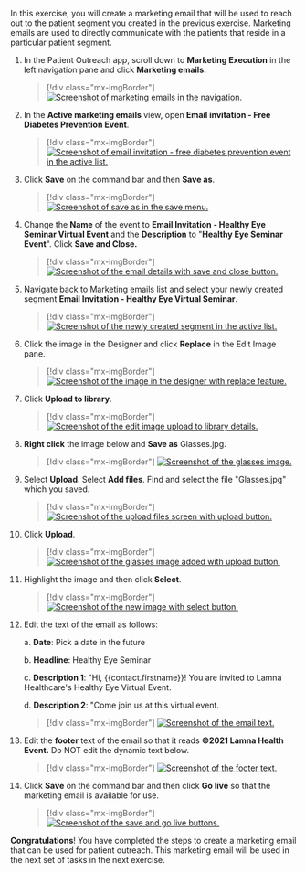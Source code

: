 In this exercise, you will create a marketing email that will be used to reach out to the patient segment you created in the previous exercise. Marketing emails are used to directly communicate with the patients that reside in a particular patient segment.

1.  In the Patient Outreach app, scroll down to **Marketing Execution** in the left navigation pane and click **Marketing emails.**

	> [!div class="mx-imgBorder"]
	> [![Screenshot of marketing emails in the navigation.](../media/marketing-emails.png)](../media/marketing-emails.png#lightbox)

1.  In the **Active marketing emails** view, open **Email invitation - Free Diabetes Prevention Event**.

	> [!div class="mx-imgBorder"]
	> [![Screenshot of email invitation - free diabetes prevention event in the active list.](../media/email-invitation.png)](../media/email-invitation.png#lightbox)

1.  Click **Save** on the command bar and then **Save as**.

	> [!div class="mx-imgBorder"]
	> [![Screenshot of save as in the save menu.](../media/save-as.png)](../media/save-as.png#lightbox)

1.  Change the **Name** of the event to **Email Invitation - Healthy Eye Seminar Virtual Event** and the **Description** to "**Healthy Eye Seminar Event**". Click **Save and Close.**

	> [!div class="mx-imgBorder"]
	> [![Screenshot of the email details with save and close button.](../media/close.png)](../media/close.png#lightbox)

1.  Navigate back to Marketing emails list and select your newly created segment **Email Invitation - Healthy Eye Virtual Seminar**.

	> [!div class="mx-imgBorder"]
	> [![Screenshot of the newly created segment in the active list.](../media/new-segment.png)](../media/new-segment.png#lightbox)

1.  Click the image in the Designer and click **Replace** in the Edit Image pane. 

	> [!div class="mx-imgBorder"]
	> [![Screenshot of the image in the designer with replace feature.](../media/replace.png)](../media/replace.png#lightbox)

1.  Click **Upload to library**.

	> [!div class="mx-imgBorder"]
	> [![Screenshot of the edit image upload to library details.](../media/upload.png)](../media/upload.png#lightbox)

1.  **Right click** the image below and **Save as** Glasses.jpg.

	> [!div class="mx-imgBorder"]
	> [![Screenshot of the glasses image.](../media/glasses.png)](../media/glasses.png#lightbox)

1.  Select **Upload**. Select **Add files**. Find and select the file "Glasses.jpg" which you saved.

	> [!div class="mx-imgBorder"]
	> [![Screenshot of the upload files screen with upload button.](../media/upload-files.png)](../media/upload-files.png#lightbox)

1. Click **Upload**.

	> [!div class="mx-imgBorder"]
	> [![Screenshot of the glasses image added with upload button.](../media/upload-button.png)](../media/upload-button.png#lightbox)

1. Highlight the image and then click **Select**.

	> [!div class="mx-imgBorder"]
	> [![Screenshot of the new image with select button.](../media/select.png)](../media/select.png#lightbox)

1. Edit the text of the email as follows:

    a.  **Date**: Pick a date in the future

    b.  **Headline**: Healthy Eye Seminar

    c.  **Description 1**: "Hi, {{contact.firstname}}! You are invited to Lamna Healthcare's Healthy Eye Virtual Event.

    d.  **Description 2**: "Come join us at this virtual event.

	> [!div class="mx-imgBorder"]
	> [![Screenshot of the email text.](../media/text.png)](../media/text.png#lightbox)

1. Edit the **footer** text of the email so that it reads **©2021 Lamna Health Event.** Do NOT edit the dynamic text below.

	> [!div class="mx-imgBorder"]
	> [![Screenshot of the footer text.](../media/footer.png)](../media/footer.png#lightbox)

14. Click **Save** on the command bar and then click **Go live** so that the marketing email is available for use.

	> [!div class="mx-imgBorder"]
	> [![Screenshot of the save and go live buttons.](../media/go-live.png)](../media/go-live.png#lightbox)

**Congratulations**! You have completed the steps to create a marketing email that can be used for patient outreach. This marketing email will be used in the next set of tasks in the next exercise.

